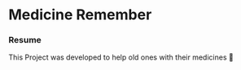 # Medicine Remember

### Resume

This Project was developed to help old ones with their medicines :older_man:
